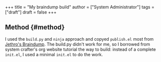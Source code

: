 +++
title = "My braindump build"
author = ["System Administrator"]
tags = ["draft"]
draft = false
+++

## Method {#method}

I used the `build.py` and `ninja` approach and copyed `publish.el` most from
[Jethro's Braindump](https://github.com/jethrokuan/braindump/).
The build.py didn't work for me, so I borrowed from system crafter's org website tutorial the way to build: instead of a complete `init.el`, I used a minimal `init.el` to do the work.